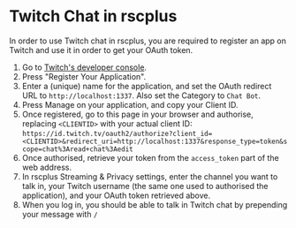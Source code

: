 # Twitch Chat in rscplus

In order to use Twitch chat in rscplus, you are required to register an app on Twitch and use it in order to get your OAuth token.

1. Go to [Twitch's developer console](https://dev.twitch.tv/console/apps).
2. Press "Register Your Application".
3. Enter a (unique) name for the application, and set the OAuth redirect URL to `http://localhost:1337`. Also set the Category to `Chat Bot`.
4. Press Manage on your application, and copy your Client ID.
5. Once registered, go to this page in your browser and authorise, replacing `<CLIENTID>` with your actual client ID:
```https://id.twitch.tv/oauth2/authorize?client_id=<CLIENTID>&redirect_uri=http://localhost:1337&response_type=token&scope=chat%3Aread+chat%3Aedit```
6. Once authorised, retrieve your token from the `access_token` part of the web address.
7. In rscplus Streaming & Privacy settings, enter the channel you want to talk in, your Twitch username (the same one used to authorised the application), and your OAuth token retrieved above.
8. When you log in, you should be able to talk in Twitch chat by prepending your message with `/`
